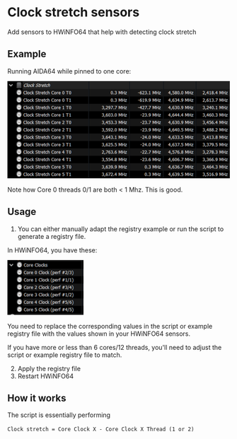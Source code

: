 # Clock stretch sensors

Add sensors to HWiNFO64 that help with detecting clock stretch

## Example

Running AIDA64 while pinned to one core:

![clock_stretch_sensors](docs/clock_stretch_sensors.png)

Note how Core 0 threads 0/1 are both < 1 Mhz. This is good.

## Usage

1. You can either manually adapt the registry example or run the script to generate a registry file.

In HWiNFO64, you have these:

![core_clocks](docs/core_clocks.png)

You need to replace the corresponding values in the script or example registry file with the values shown in your HWiNFO64 sensors.

If you have more or less than 6 cores/12 threads, you'll need to adjust the script or example registry file to match.

2. Apply the registry file
3. Restart HWiNFO64


## How it works

The script is essentially performing

`Clock stretch = Core Clock X - Core Clock X Thread (1 or 2)`
